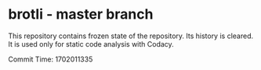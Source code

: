 # brotli - master branch

This repository contains frozen state of the repository.
Its history is cleared. It is used only for static code
analysis with Codacy.

Commit Time: 1702011335